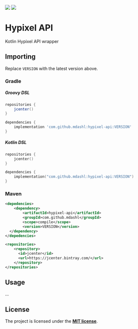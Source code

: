  [![](https://img.shields.io/bintray/v/mdashlw/maven/hypixel-api.svg?label=Hypixel%20API&style=flat-square)](https://bintray.com/mdashlw/maven/hypixel-api/_latestVersion)
 [![](https://img.shields.io/badge/license-MIT-yellowgreen.svg?style=flat-square)](https://choosealicense.com/licenses/mit/)

# Hypixel API

Kotlin Hypixel API wrapper

## Importing

Replace `VERSION` with the latest version above.

### Gradle

##### Groovy DSL

```gradle
repositories {
    jcenter()
}

dependencies {
    implementation 'com.github.mdashl:hypixel-api:VERSION'
}
```

##### Kotlin DSL

```kotlin
repositories {
    jcenter()
}

dependencies {
    implementation("com.github.mdashl:hypixel-api:VERSION")
}
```

### Maven

```xml
<depedencies>
    <dependency>
        <artifactId>hypixel-api</artifactId>
        <groupId>com.github.mdashl</groupId>
        <scope>compile</scope>
        <version>VERSION</version>
  </dependency>
</depedencies>

<repositories>
    <repository>
      <id>jcenter</id>
      <url>https://jcenter.bintray.com/</url>
    </repository>
</repositories>
```

## Usage

...

## License

The project is licensed under the **[MIT license](https://choosealicense.com/licenses/mit/)**.
